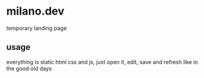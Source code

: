 # milano.dev

temporary landing page

## usage

everything is static html css and js, just open it, edit, save and refresh like in the good old days
